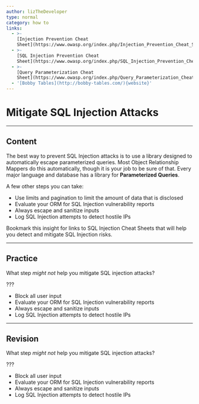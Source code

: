 ```yaml
---
author: lizTheDeveloper
type: normal
category: how to
links:
  - >-
    [Injection Prevention Cheat
    Sheet](https://www.owasp.org/index.php/Injection_Prevention_Cheat_Sheet){website}
  - >-
    [SQL Injection Prevention Cheat
    Sheet](https://www.owasp.org/index.php/SQL_Injection_Prevention_Cheat_Sheet){website}
  - >-
    [Query Parameterization Cheat
    Sheet](https://www.owasp.org/index.php/Query_Parameterization_Cheat_Sheet){website}
  - '[Bobby Tables](http://bobby-tables.com/){website}'
---
```


# Mitigate SQL Injection Attacks


---

## Content

The best way to prevent SQL Injection attacks is to use a library designed to automatically escape parameterized queries. Most Object Relationship Mappers do this automatically, though it is your job to be sure of that. Every major language and database has a library for **Parameterized Queries**.

A few other steps you can take:

- Use limits and pagination to limit the amount of data that is disclosed
- Evaluate your ORM for SQL Injection vulnerability reports
- Always escape and sanitize inputs
- Log SQL Injection attempts to detect hostile IPs

Bookmark this insight for links to SQL Injection Cheat Sheets that will help you detect and mitigate SQL Injection risks.


---

## Practice

What step *might not* help you mitigate SQL injection attacks?

???

- Block all user input
- Evaluate your ORM for SQL Injection vulnerability reports
- Always escape and sanitize inputs
- Log SQL Injection attempts to detect hostile IPs


---

## Revision

What step *might not* help you mitigate SQL injection attacks?

???

- Block all user input
- Evaluate your ORM for SQL Injection vulnerability reports
- Always escape and sanitize inputs
- Log SQL Injection attempts to detect hostile IPs
 
